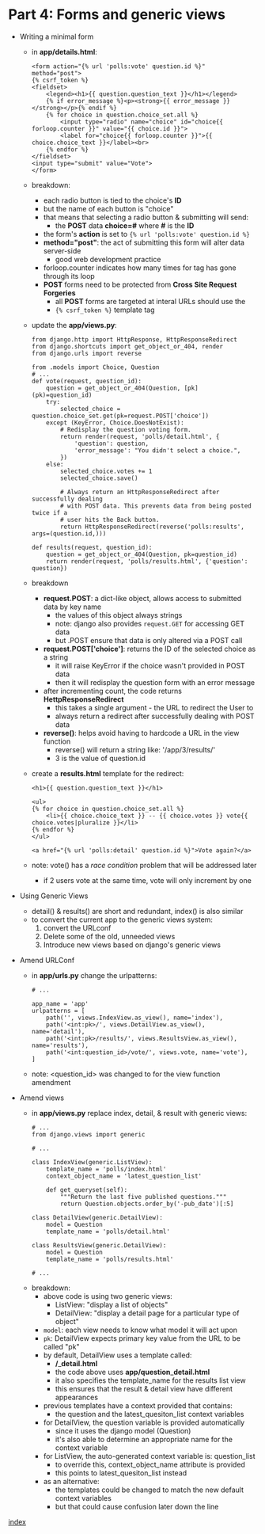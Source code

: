 # Part 4: Forms and generic views

* Writing a minimal form
    - in **app/details.html**:
        ```python3
        <form action="{% url 'polls:vote' question.id %}" method="post">
        {% csrf_token %}
        <fieldset>
            <legend><h1>{{ question.question_text }}</h1></legend>
            {% if error_message %}<p><strong>{{ error_message }}</strong></p>{% endif %}
            {% for choice in question.choice_set.all %}
                <input type="radio" name="choice" id="choice{{ forloop.counter }}" value="{{ choice.id }}">
                <label for="choice{{ forloop.counter }}">{{ choice.choice_text }}</label><br>
            {% endfor %}
        </fieldset>
        <input type="submit" value="Vote">
        </form>
        ```
    - breakdown:
        * each radio button is tied to the choice's **ID**
        * but the name of each button is "choice"
        * that means that selecting a radio button & submitting will send:
            - the **POST** data **choice=#** where **#** is the **ID**
        * the form's **action** is set to `{% url 'polls:vote' question.id %}`
        * **method="post"**: the act of submitting this form will alter data server-side
            - good web development practice
        * forloop.counter indicates how many times for tag has gone through its loop
        * **POST** forms need to be protected from **Cross Site Request Forgeries**
            - all **POST** forms are targeted at interal URLs should use the
            - `{% csrf_token %}` template tag

    - update the **app/views.py**:
        ```python3
        from django.http import HttpResponse, HttpResponseRedirect
        from django.shortcuts import get_object_or_404, render
        from django.urls import reverse

        from .models import Choice, Question
        # ...
        def vote(request, question_id):
            question = get_object_or_404(Question, [pk](pk)=question_id)
            try:
                selected_choice = question.choice_set.get(pk=request.POST['choice'])
            except (KeyError, Choice.DoesNotExist):
                # Redisplay the question voting form.
                return render(request, 'polls/detail.html', {
                    'question': question,
                    'error_message': "You didn't select a choice.",
                })
            else:
                selected_choice.votes += 1
                selected_choice.save()
                
                # Always return an HttpResponseRedirect after successfully dealing
                # with POST data. This prevents data from being posted twice if a
                # user hits the Back button.
                return HttpResponseRedirect(reverse('polls:results', args=(question.id,)))
        
        def results(request, question_id):
            question = get_object_or_404(Question, pk=question_id)
            return render(request, 'polls/results.html', {'question': question})
        ```
    - breakdown
        * **request.POST**: a dict-like object, allows access to submitted data by key name
            - the values of this object always strings
            - note: django also provides `request.GET` for accessing GET data
            - but .POST ensure that data is only altered via a POST call
        * **request.POST['choice']**: returns the ID of the selected choice as a string
            - it will raise KeyError if the choice wasn't provided in POST data
            - then it will redisplay the question form with an error message
        * after incrementing count, the code returns **HettpResponseRedirect**
            - this takes a single argument - the URL to redirect the User to
            - always return a redirect after successfully dealing with POST data
        * **reverse()**: helps avoid having to hardcode a URL in the view function
            - reverse() will return a string like: '/app/3/results/'
            - 3 is the value of question.id
    
    - create a **results.html** template for the redirect:
        ```python3
        <h1>{{ question.question_text }}</h1>

        <ul>
        {% for choice in question.choice_set.all %}
            <li>{{ choice.choice_text }} -- {{ choice.votes }} vote{{ choice.votes|pluralize }}</li>
        {% endfor %}
        </ul>

        <a href="{% url 'polls:detail' question.id %}">Vote again?</a>
        ```
    - note: vote() has a *race condition* problem that will be addressed later
        * if 2 users vote at the same time, vote will only increment by one


* Using Generic Views
    - detail() & results() are short and redundant, index() is also similar
    - to convert the current app to the generic views system:
        1. convert the URLconf
        2. Delete some of the old, unneeded views
        3. Introduce new views based on django's generic views

* Amend URLConf
    - in **app/urls.py** change the urlpatterns:
        ```python3
        # ...
        
        app_name = 'app'
        urlpatterns = [
            path('', views.IndexView.as_view(), name='index'),
            path('<int:pk>/', views.DetailView.as_view(), name='detail'),
            path('<int:pk>/results/', views.ResultsView.as_view(), name='results'),
            path('<int:question_id>/vote/', views.vote, name='vote'),
        ]
        ```
    - note: <question_id> was changed to <pk> for the view function amendment

* Amend views
    - in **app/views.py** replace index, detail, & result with generic views:
        ```python3
        # ...
        from django.views import generic

        # ...

        class IndexView(generic.ListView):
            template_name = 'polls/index.html'
            context_object_name = 'latest_question_list'

            def get_queryset(self):
                """Return the last five published questions."""
                return Question.objects.order_by('-pub_date')[:5]

        class DetailView(generic.DetailView):
            model = Question
            template_name = 'polls/detail.html'

        class ResultsView(generic.DetailView):
            model = Question
            template_name = 'polls/results.html'

        # ...
        ```
    - breakdown:
        * above code is using two generic views:
            - ListView: "display a list of objects"
            - DetailView: "display a detail page for a particular type of object"
        * `model`: each view needs to know what model it will act upon
        * `pk`: DetailView expects primary key value from the URL to be called "pk"
        * by default, DetailView uses a template called:
            - **<app name>/<model name>**_**detail.html**
            - the code above uses **app/question**_**detail.html**
            - it also specifies the template_name for the results list view
            - this ensures that the result & detail view have different appearances
        * previous templates have a context provided that contains:
            - the question and the latest_quesiton_list context variables
        * for DetailView, the question variable is provided automatically
            - since it uses the django model (Question)
            - it's also able to determine an appropriate name for the context variable
        * for ListView, the auto-generated context variable is: question_list
            - to override this, context_object_name attribute is provided
            - this points to latest_quesiton_list instead
        * as an alternative:
            - the templates could be changed to match the new default context variables
            - but that could cause confusion later down the line


[index](../index.md)
